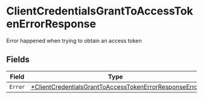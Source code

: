 # ClientCredentialsGrantToAccessTokenErrorResponse

Error happened when trying to obtain an access token


## Fields

| Field                                                                                                                                  | Type                                                                                                                                   | Required                                                                                                                               | Description                                                                                                                            |
| -------------------------------------------------------------------------------------------------------------------------------------- | -------------------------------------------------------------------------------------------------------------------------------------- | -------------------------------------------------------------------------------------------------------------------------------------- | -------------------------------------------------------------------------------------------------------------------------------------- |
| `Error`                                                                                                                                | [*ClientCredentialsGrantToAccessTokenErrorResponseError](../../models/shared/clientcredentialsgranttoaccesstokenerrorresponseerror.md) | :heavy_minus_sign:                                                                                                                     | N/A                                                                                                                                    |